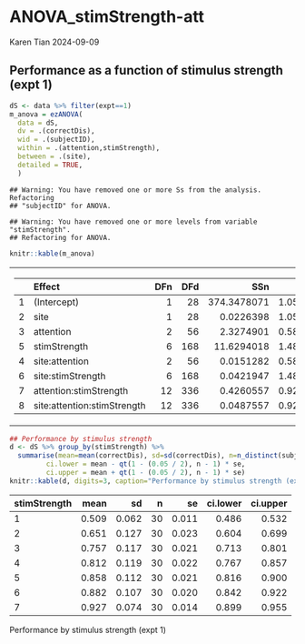 ANOVA_stimStrength-att
================
Karen Tian
2024-09-09

## Performance as a function of stimulus strength (expt 1)

``` r
dS <- data %>% filter(expt==1)
m_anova = ezANOVA(
  data = dS,
  dv = .(correctDis),
  wid = .(subjectID),
  within = .(attention,stimStrength),
  between = .(site),
  detailed = TRUE,
  )
```

    ## Warning: You have removed one or more Ss from the analysis. Refactoring
    ## "subjectID" for ANOVA.

    ## Warning: You have removed one or more levels from variable "stimStrength".
    ## Refactoring for ANOVA.

``` r
knitr::kable(m_anova)
```

<table class="kable_wrapper">
<tbody>
<tr>
<td>

|     | Effect                      | DFn | DFd |         SSn |       SSd |            F |         p | p\<.05 |       ges |
|:----|:----------------------------|----:|----:|------------:|----------:|-------------:|----------:|:-------|----------:|
| 1   | (Intercept)                 |   1 |  28 | 374.3478071 | 1.0568290 | 9918.1024530 | 0.0000000 | \*     | 0.9893167 |
| 2   | site                        |   1 |  28 |   0.0226398 | 1.0568290 |    0.5998259 | 0.4451356 |        | 0.0055693 |
| 3   | attention                   |   2 |  56 |   2.3274901 | 0.5808956 |  112.1883592 | 0.0000000 | \*     | 0.3653866 |
| 5   | stimStrength                |   6 | 168 |  11.6294018 | 1.4801778 |  219.9892743 | 0.0000000 | \*     | 0.7420567 |
| 4   | site:attention              |   2 |  56 |   0.0151282 | 0.5808956 |    0.7292026 | 0.4868160 |        | 0.0037284 |
| 6   | site:stimStrength           |   6 | 168 |   0.0421947 | 1.4801778 |    0.7981818 | 0.5725900 |        | 0.0103301 |
| 7   | attention:stimStrength      |  12 | 336 |   0.4260557 | 0.9245460 |   12.9031537 | 0.0000000 | \*     | 0.0953464 |
| 8   | site:attention:stimStrength |  12 | 336 |   0.0487557 | 0.9245460 |    1.4765723 | 0.1309787 |        | 0.0119172 |

</td>
<td>

|     | Effect                      |         W |         p | p\<.05 |
|:----|:----------------------------|----------:|----------:|:-------|
| 3   | attention                   | 0.3853454 | 0.0000026 | \*     |
| 4   | site:attention              | 0.3853454 | 0.0000026 | \*     |
| 5   | stimStrength                | 0.0200243 | 0.0000000 | \*     |
| 6   | site:stimStrength           | 0.0200243 | 0.0000000 | \*     |
| 7   | attention:stimStrength      | 0.0043043 | 0.0002547 | \*     |
| 8   | site:attention:stimStrength | 0.0043043 | 0.0002547 | \*     |

</td>
<td>

|     | Effect                      |       GGe |   p\[GG\] | p\[GG\]\<.05 |       HFe |   p\[HF\] | p\[HF\]\<.05 |
|:----|:----------------------------|----------:|----------:|:-------------|----------:|----------:|:-------------|
| 3   | attention                   | 0.6193275 | 0.0000000 | \*           | 0.6337685 | 0.0000000 | \*           |
| 4   | site:attention              | 0.6193275 | 0.4271556 |              | 0.6337685 | 0.4300338 |              |
| 5   | stimStrength                | 0.3799700 | 0.0000000 | \*           | 0.4154636 | 0.0000000 | \*           |
| 6   | site:stimStrength           | 0.3799700 | 0.4691845 |              | 0.4154636 | 0.4786784 |              |
| 7   | attention:stimStrength      | 0.6171142 | 0.0000000 | \*           | 0.8608868 | 0.0000000 | \*           |
| 8   | site:attention:stimStrength | 0.6171142 | 0.1730804 |              | 0.8608868 | 0.1446842 |              |

</td>
</tr>
</tbody>
</table>

``` r
## Performance by stimulus strength
d <- dS %>% group_by(stimStrength) %>%
  summarise(mean=mean(correctDis), sd=sd(correctDis), n=n_distinct(subjectID)) %>% mutate(se = sd / sqrt(n),
         ci.lower = mean - qt(1 - (0.05 / 2), n - 1) * se,
         ci.upper = mean + qt(1 - (0.05 / 2), n - 1) * se)
knitr::kable(d, digits=3, caption="Performance by stimulus strength (expt 1)")
```

| stimStrength |  mean |    sd |   n |    se | ci.lower | ci.upper |
|:-------------|------:|------:|----:|------:|---------:|---------:|
| 1            | 0.509 | 0.062 |  30 | 0.011 |    0.486 |    0.532 |
| 2            | 0.651 | 0.127 |  30 | 0.023 |    0.604 |    0.699 |
| 3            | 0.757 | 0.117 |  30 | 0.021 |    0.713 |    0.801 |
| 4            | 0.812 | 0.119 |  30 | 0.022 |    0.767 |    0.857 |
| 5            | 0.858 | 0.112 |  30 | 0.021 |    0.816 |    0.900 |
| 6            | 0.882 | 0.107 |  30 | 0.020 |    0.842 |    0.922 |
| 7            | 0.927 | 0.074 |  30 | 0.014 |    0.899 |    0.955 |

Performance by stimulus strength (expt 1)
